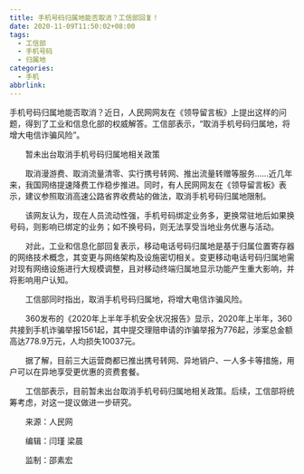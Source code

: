 ```yaml
---
title: 手机号码归属地能否取消？工信部回复！
date: 2020-11-09T11:50:02+08:00
tags:
  - 工信部
  - 手机号码
  - 归属地
categories:
  - 手机
abbrlink:
---
```


手机号码归属地能否取消？近日，人民网网友在《领导留言板》上提出这样的问题，得到了工业和信息化部的权威解答。工信部表示，“取消手机号码归属地，将增大电信诈骗风险”。

　　暂未出台取消手机号码归属地相关政策

　　取消漫游费、取消流量清零、实行携号转网、推出流量转赠等服务……近几年来，我国网络提速降费工作稳步推进。同时，有人民网网友在《领导留言板》表示，建议参照取消高速公路省界收费站的做法，取消手机号码归属地限制。

　　该网友认为，现在人员流动性强，手机号码绑定业务多，更换常驻地后如果换号码，则影响已绑定的业务；如不换号码，则无法享受当地业务优惠与活动。

　　对此，工业和信息化部回复表示，移动电话号码归属地是基于归属位置寄存器的网络技术概念，其变更与网络架构及设施密切相关。变更移动电话号码归属地需对现有网络设施进行大规模调整，且对移动终端归属地显示功能产生重大影响，并将影响用户认知。

　　工信部同时指出，取消手机号码归属地，将增大电信诈骗风险。

　　360发布的《2020年上半年手机安全状况报告》显示，2020年上半年，360共接到手机诈骗举报1561起，其中提交理赔申请的诈骗举报为776起，涉案总金额高达778.9万元，人均损失10037元。

　　据了解，目前三大运营商都已推出携号转网、异地销户、一人多卡等措施，用户可以在异地享受更优惠的资费套餐。

　　工信部表示，目前暂未出台取消手机号码归属地相关政策。后续，工信部将统筹考虑，对这一提议做进一步研究。

　　来源：人民网

　　编辑：闫瑾 梁晨

　　监制：邵素宏
